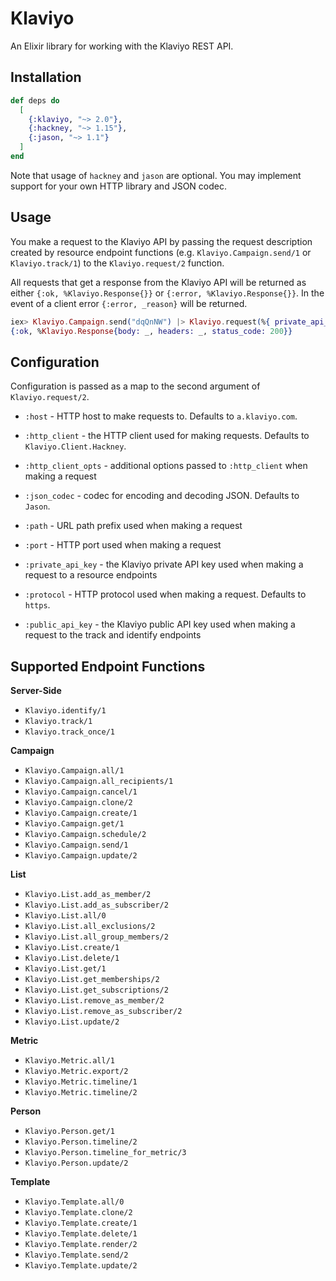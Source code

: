 # Klaviyo

An Elixir library for working with the Klaviyo REST API.

## Installation

```elixir
def deps do
  [
    {:klaviyo, "~> 2.0"},
    {:hackney, "~> 1.15"},
    {:jason, "~> 1.1"}
  ]
end
```

Note that usage of `hackney` and `jason` are optional. You may implement support
for your own HTTP library and JSON codec.

## Usage

You make a request to the Klaviyo API by passing the request description created
by resource endpoint functions (e.g. `Klaviyo.Campaign.send/1` or
`Klaviyo.track/1`) to the `Klaviyo.request/2` function.

All requests that get a response from the Klaviyo API will be returned as either
`{:ok, %Klaviyo.Response{}}` or `{:error, %Klaviyo.Response{}}`. In the event of
a client error `{:error, _reason}` will be returned.

```elixir
iex> Klaviyo.Campaign.send("dqQnNW") |> Klaviyo.request(%{ private_api_key: "..." })
{:ok, %Klaviyo.Response{body: _, headers: _, status_code: 200}}
```

## Configuration

Configuration is passed as a map to the second argument of `Klaviyo.request/2`.

* `:host` - HTTP host to make requests to. Defaults to `a.klaviyo.com`.
* `:http_client` - the HTTP client used for making requests. Defaults to
                   `Klaviyo.Client.Hackney`.
* `:http_client_opts` - additional options passed to `:http_client` when making
                        a request
* `:json_codec` - codec for encoding and decoding JSON. Defaults to `Jason`.
* `:path` - URL path prefix used when making a request

* `:port` - HTTP port used when making a request
* `:private_api_key` - the Klaviyo private API key used when making a request to
                       a resource endpoints
* `:protocol` - HTTP protocol used when making a request. Defaults to `https`.
* `:public_api_key` - the Klaviyo public API key used when making a request to
                      the track and identify endpoints

## Supported Endpoint Functions

**Server-Side**

* `Klaviyo.identify/1`
* `Klaviyo.track/1`
* `Klaviyo.track_once/1`

**Campaign**

* `Klaviyo.Campaign.all/1`
* `Klaviyo.Campaign.all_recipients/1`
* `Klaviyo.Campaign.cancel/1`
* `Klaviyo.Campaign.clone/2`
* `Klaviyo.Campaign.create/1`
* `Klaviyo.Campaign.get/1`
* `Klaviyo.Campaign.schedule/2`
* `Klaviyo.Campaign.send/1`
* `Klaviyo.Campaign.update/2`

**List**

* `Klaviyo.List.add_as_member/2`
* `Klaviyo.List.add_as_subscriber/2`
* `Klaviyo.List.all/0`
* `Klaviyo.List.all_exclusions/2`
* `Klaviyo.List.all_group_members/2`
* `Klaviyo.List.create/1`
* `Klaviyo.List.delete/1`
* `Klaviyo.List.get/1`
* `Klaviyo.List.get_memberships/2`
* `Klaviyo.List.get_subscriptions/2`
* `Klaviyo.List.remove_as_member/2`
* `Klaviyo.List.remove_as_subscriber/2`
* `Klaviyo.List.update/2`

**Metric**

* `Klaviyo.Metric.all/1`
* `Klaviyo.Metric.export/2`
* `Klaviyo.Metric.timeline/1`
* `Klaviyo.Metric.timeline/2`

**Person**

* `Klaviyo.Person.get/1`
* `Klaviyo.Person.timeline/2`
* `Klaviyo.Person.timeline_for_metric/3`
* `Klaviyo.Person.update/2`

**Template**

* `Klaviyo.Template.all/0`
* `Klaviyo.Template.clone/2`
* `Klaviyo.Template.create/1`
* `Klaviyo.Template.delete/1`
* `Klaviyo.Template.render/2`
* `Klaviyo.Template.send/2`
* `Klaviyo.Template.update/2`
